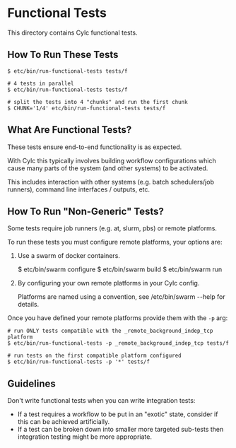 # Functional Tests

This directory contains Cylc functional tests.

## How To Run These Tests

```console
$ etc/bin/run-functional-tests tests/f

# 4 tests in parallel
$ etc/bin/run-functional-tests tests/f

# split the tests into 4 "chunks" and run the first chunk
$ CHUNK='1/4' etc/bin/run-functional-tests tests/f
```

## What Are Functional Tests?

These tests ensure end-to-end functionality is as expected.

With Cylc this typically involves building workflow configurations which
cause many parts of the system (and other systems) to be activated.

This includes interaction with other systems (e.g. batch schedulers/job runners),
command line interfaces / outputs, etc.

## How To Run "Non-Generic" Tests?

Some tests require job runners (e.g. at, slurm, pbs) or remote platforms.

To run these tests you must configure remote platforms, your options are:

1. Use a swarm of docker containers.

   $ etc/bin/swarm configure
   $ etc/bin/swarm build
   $ etc/bin/swarm run

2. By configuring your own remote platforms in your Cylc config.

   Platforms are named using a convention, see /etc/bin/swarm --help for
   details.

Once you have defined your remote platforms provide them with the `-p` arg:

```console
# run ONLY tests compatible with the _remote_background_indep_tcp platform
$ etc/bin/run-functional-tests -p _remote_background_indep_tcp tests/f

# run tests on the first compatible platform configured
$ etc/bin/run-functional-tests -p '*' tests/f
```

## Guidelines

Don't write functional tests when you can write integration tests:

* If a test requires a workflow to be put in an "exotic" state, consider if
  this can be achieved artificially.
* If a test can be broken down into smaller more targeted sub-tests then
  integration testing might be more appropriate.

